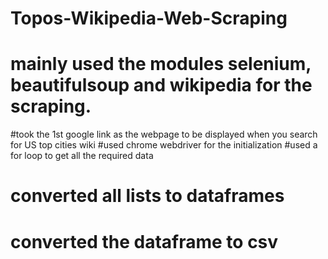 # Topos-Wikipedia-Web-Scraping

# mainly used the modules selenium, beautifulsoup and wikipedia for the scraping.
#took the 1st google link as the webpage to be displayed when you search for US top cities wiki
#used chrome webdriver for the initialization
#used a for loop to get all the required data
# converted all lists to dataframes
# converted the dataframe to csv

